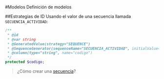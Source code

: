 #Modelos
Definición de modelos

##Estrategias de ID
Usando el valor de una secuencia llamada `SECUENCIA_ACTIVIDAD`:
```php
/**
 * @id
 * @var string
 * @GeneratedValue(strategy="SEQUENCE")
 * @SequenceGenerator(sequenceName="SECUENCIA_ACTIVIDAD", initialValue=1, allocationSize=100)
 * @column(type="string", name="codigo")
 */
protected $codigo;
```
> ¿Cómo crear una [secuencia](oracle.md#secuencias)?
